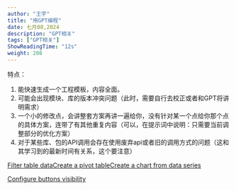 ```yaml
---
author: "王宇"
title: "用GPT编程"
date: 七月08,2024
description: "GPT相关"
tags: ["GPT相关"]
ShowReadingTime: "12s"
weight: 208
---
```

特点：

1.  能快速生成一个工程模板，内容全面。
2.  可能会出现模块、库的版本冲突问题（此时，需要自行去校正或者和GPT将讲明需求）
3.  一个小的修改点，会讲整套方案再讲一遍给你，没有针对某一个点给你那个点的具体方案，连带了有其他重复内容（可以，在提示词中说明：只需要当前调整部分的优化方案）
4.  对于某些库、包的API调用会存在使用废弃api或者旧的调用方式的问题（这和其学习到的最新时间有关系，这个要注意）

[Filter table data](#)[Create a pivot table](#)[Create a chart from data series](#)

[Configure buttons visibility](/users/tfac-settings.action)